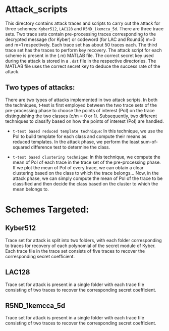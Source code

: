 # Attack_scripts

This directory contains attack traces and scripts to carry out the attack for three schemes: `Kyber512`, `LAC128` and `R5ND_1kemcca_5d`. There are three trace sets. Two trace sets contain
pre-processing traces corresponding to the decrypted message (for Kyber) or codeword (for LAC and Round5) m=0 and m=1 respectively. Each trace set has about 50 traces each. The third trace set has the traces to perform key recovery. The attack script for each scheme is present in the (.m) MATLAB file. The correct secret key used during the attack is stored in a `.dat` file in the respective directories. The MATLAB file uses the correct secret key to deduce the success rate of the attack.

## Two types of attacks:

There are two types of attacks implemented in two attack scripts. In both the techniques, t-test is first employed between the two trace sets of the pre-processing phase to choose the points of interest (PoI) on the trace distinguishing the two classes (c/m = 0 or 1). Subsequently, two different techniques to classify based on how the points of interest (PoI) are handled.

- `t-test based reduced template technique`: In this technique, we use the PoI to build template for each class and compute their means as reduced templates. In the attack phase, we perform the least sum-of-squared difference test to determine the class.

- `t-test based clustering technique`: In this technique, we compute the mean of PoI of each trace in the trace set of the pre-processing phase. If we plot the mean of PoI of every trace, we can obtain a clear clustering based on the class to which the trace belongs... Now, in the attack phase, we can simply compute the mean of PoI of the trace to be classified and then decide the class based on the cluster to which the mean belongs to.

# Schemes Targeted:

## Kyber512

Trace set for attack is split into two folders, with each folder corresponding to traces for recovery of each polynomial of the secret module of Kyber. Each trace file in the trace set consists of five traces to recover the corresponding secret coefficient.

## LAC128

Trace set for attack is present in a single folder with each trace file consisting of two traces to recover the corresponding secret coefficient.

## R5ND_1kemcca_5d

Trace set for attack is present in a single folder with each trace file consisting of two traces to recover the corresponding secret coefficient.
